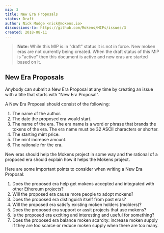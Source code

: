 ```yaml
---
mip: 3
title: New Era Proposals
status: Draft
author: Nick Mudge <nick@mokens.io>
discussions-to: https://github.com/Mokens/MIPs/issues/3
created: 2018-08-11
---
```

> **Note:** While this MIP is in "draft" status it is not in force. New moken eras are not currently being created. When the draft status of this MIP is "active" then this document is active and new eras are started based on it.

## New Era Proposals

Anybody can submit a New Era Proposal at any time by creating an issue with a title that starts with "New Era Proposal".

A New Era Proposal should consist of the following:
1. The name of the author.
2. The date the proposed era would start.
3. The name of the era. The era name is a word or phrase that brands the tokens of the era. The era name must be 32 ASCII characters or shorter.
4. The starting mint price.
5. The mint increase amount.
6. The rationale for the era. 

New eras should help the Mokens project in some way and the rational of a proposed era should explain how it helps the Mokens project.   

Here are some important points to consider when writing a New Era Proposal:
1. Does the proposed era help get mokens accepted and integrated with other Ethereum projects?
2. Will the proposed era cause more people to adopt mokens?
3. Does the proposed era distinguish itself from past eras?
4. Will the proposed era satisfy existing moken holders (molders)?
5. Does the proposed era support or assit projects that use mokens?
6. Is the proposed era exciting and interesting and useful for something?
7. Does the proposed era balance moken scarcity: increase moken supply if they are too scarce or reduce moken supply when there are too many.


